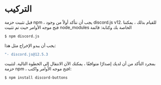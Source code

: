 # التركيب
قبل تثبيت حزمة npm ، يجب أن نتأكد أولاً من وجود discord.js v12. للقيام بذلك ، يمكننا فتح موجه الأوامر حيث تم تثبيت node_modules الخاصة بك وكتابة:
قائمة 

```sh
$ npm discord.js
```

يجب أن يبدو الإخراج مثل هذا:

```sh
"- discord.js@12.5.3
```

بمجرد التأكد من أن لديك إصدارًا متوافقًا ، يمكنك الآن الانتقال إلى الخطوة التالية. لتثبيت حزمة npm ، افتح موجه الأوامر واكتب:

```sh
$ npm install discord-buttons
```